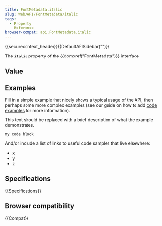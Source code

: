 ```yaml
---
title: FontMetadata.italic
slug: Web/API/FontMetadata/italic
tags:
  - Property
  - Reference
browser-compat: api.FontMetadata.italic
---
```

{{securecontext_header}}{{DefaultAPISidebar("")}}

The **`italic`** property of the {{domxref("FontMetadata")}} interface 

## Value



## Examples

Fill in a simple example that nicely shows a typical usage of the API, then perhaps some more complex examples (see our guide on how to add [code examples](/en-US/docs/MDN/Contribute/Structures/Code_examples) for more information).

This text should be replaced with a brief description of what the example demonstrates.

```js
my code block
```

And/or include a list of links to useful code samples that live elsewhere:

*   x
*   y
*   z

## Specifications

{{Specifications}}

## Browser compatibility

{{Compat}}


